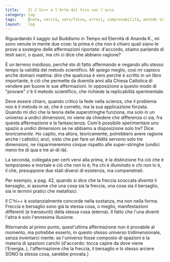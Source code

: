 ```yaml
---
title:    Il C'hi++ e l'Arte del tiro con l'arco
category: log
tags:     [note, verità, vero/falso, errori, comprovabilità, metodo scientifico, Wittgenstein]
layout:   log
---
```


Riguardando il saggio sul Buddismo in Tempo ed Eternità di Ananda K., mi sono venute in mente due cose: la prima è che non è chiaro quali siano le prove a sostegno delle affermazioni riportate: d'accordo, stiamo parlando di testi sacri, o quasi, ma chi ci dice che abbiano ragione?

È un terreno insidioso, perché sto di fatto affermando e negando allo stesso tempo la validità del metodo scientifico. 
Mi spiego meglio, così mi capisco anche domani mattina: dire che qualcosa è vero perché è scritto in un libro importante, è ciò che permette da duemila anni alla Chiesa Cattolica di vendere per buone le sue affermazioni. 
In opposizione a questo modo di "provare" c'è il metodo scientifico, che richiede la replicabilità sperimentale.

Deve essere chiaro, quando critico la fede nella scienza, che il problema non è il metodo in sé, che è corretto, ma la sua applicazione forzata. 
Quando mi dici che la teoria delle superstringhe funziona, ma solo in un universo a undici dimensioni, mi viene da chiedere che differenza ci sia, fra questa affermazione e la fantascienza. 
Com'è possibile sperimentare uno spazio a undici dimensioni se ne abbiamo a disposizione solo tre? 
Dice: *teoricamente*. Ho capito, ma allora, teoricamente, potrebbero avere ragione anche i cattolici; anzi, visto che per fare un Aldilà servono solo tre dimensioni, ne risparmieremmo cinque rispetto alle super-stringhe (undici meno tre di qua e tre al-di-là).

La seconda, collegata per certi versi alla prima, è la distinzione fra ciò che è temporaneo e mortale e ciò che non lo è; fra chi è *illuminato* e chi non lo è, il che, presuppone due stati diversi di esistenza, ma compenetrati.

Per esempio, a pag. 42, quando si dice che la freccia scoccata *diventa* il bersaglio, si assume che una cosa sia la freccia, una cosa sia il bersaglio, sia in termini pratici che metafisici.

Il C'hi++ è sostanzialmente concorde nella sostanza, ma non nella forma.
Freccia e bersaglio sono già la stessa cosa, o meglio, manifestazioni differenti (e transeunti) della stessa cosa (eterna). 
Il fatto che l'una diventi l'altra è solo l'ennesima illusione.

Ritornando al primo punto, quest'ultima affermazione non è provabile al momento, ma potrebbe esserlo, in questo stesso universo tridimensionale, senza inventarci niente: se l'universo fosse composto di spazioni e la materia di spazioni carichi (d'accordo: tocca capire da dove viene l'Energia..), l'affermazione che la freccia, il bersaglio e lo stesso arciere SONO la stessa cosa, sarebbe provata.]
